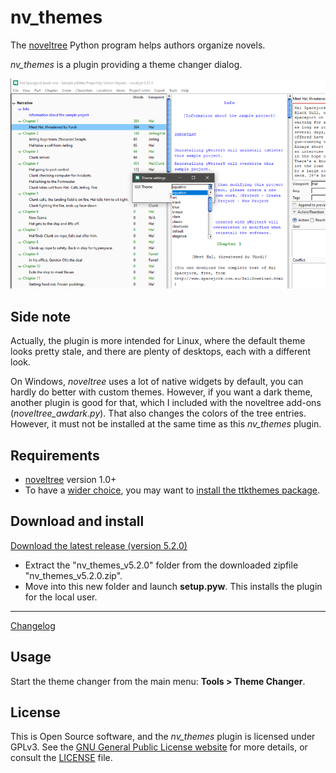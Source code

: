 # nv_themes

The [noveltree](https://peter88213.github.io/noveltree/) Python program helps authors organize novels.  

*nv_themes* is a plugin providing a theme changer dialog. 

![Screenshot](Screenshots/screen01.png)

## Side note

Actually, the plugin is more intended for Linux, where the default theme looks pretty stale, and there are plenty of desktops, each with a different look.

On Windows, *noveltree* uses a lot of native widgets by default, you can hardly do better with custom themes.
However, if you want a dark theme, another plugin is good for that, which I included with the noveltree add-ons (*noveltree_awdark.py*). That also changes the colors of the tree entries. However, it must not be installed at the same time as this *nv_themes* plugin.

## Requirements

- [noveltree](https://peter88213.github.io/noveltree/) version 1.0+
- To have a [wider choice](https://ttkthemes.readthedocs.io/en/latest/themes.html), you may want to [install the ttkthemes package](https://ttkthemes.readthedocs.io/en/latest/installation.html).

## Download and install

[Download the latest release (version 5.2.0)](https://github.com/peter88213/noveltree_themes/raw/main/dist/nv_themes_v5.2.0.zip)

- Extract the "nv_themes_v5.2.0" folder from the downloaded zipfile "nv_themes_v5.2.0.zip".
- Move into this new folder and launch **setup.pyw**. This installs the plugin for the local user.

---

[Changelog](changelog)

## Usage

Start the theme changer from the main menu: **Tools > Theme Changer**.

## License

This is Open Source software, and the *nv_themes* plugin is licensed under GPLv3. See the
[GNU General Public License website](https://www.gnu.org/licenses/gpl-3.0.en.html) for more
details, or consult the [LICENSE](https://github.com/peter88213/noveltree_themes/blob/main/LICENSE) file.
